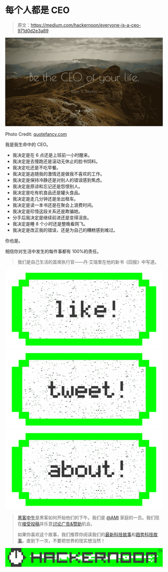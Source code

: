 # 每个人都是 CEO

> 原文：<https://medium.com/hackernoon/everyone-is-a-ceo-971d0d2e3a89>

![](img/ffd365c5cb8d67410108186a11282b1a.png)

Photo Credit: [quotefancy.com](https://quotefancy.com/quote/249318/Robin-S-Sharma-Be-the-CEO-of-your-life)

我是我生命中的 CEO。

*   我决定是在 6 点还是上班前一小时醒来。
*   我决定是去慢跑还是滚动无休止的脸书饲料。
*   我决定吃还是不吃早餐。
*   我决定是追随我的激情还是做我不喜欢的工作。
*   我决定是保持冷静还是对别人的错误感到焦虑。
*   我决定是原谅和忘记还是怨恨别人。
*   我决定是吃有机食品还是罐头食品。
*   我决定是走几分钟还是坐出租车。
*   我决定是读一本书还是在聚会上浪费时间。
*   我决定是珍惜这段关系还是欺骗她。
*   分手后我决定是继续前进还是变得沮丧。
*   我决定是睡 8 个小时还是整晚看网飞。
*   我决定是改正我的错误，还是为自己的糟糕感到难过。

你也是。

相信你对生活中发生的每件事都有 100%的责任。

> 我们是自己生活的首席执行官——丹·艾瑞里在他的新书《回报》中写道。

[![](img/50ef4044ecd4e250b5d50f368b775d38.png)](http://bit.ly/HackernoonFB)[![](img/979d9a46439d5aebbdcdca574e21dc81.png)](https://goo.gl/k7XYbx)[![](img/2930ba6bd2c12218fdbbf7e02c8746ff.png)](https://goo.gl/4ofytp)

> [黑客中午](http://bit.ly/Hackernoon)是黑客如何开始他们的下午。我们是 [@AMI](http://bit.ly/atAMIatAMI) 家庭的一员。我们现在[接受投稿](http://bit.ly/hackernoonsubmission)并乐意[讨论广告&赞助](mailto:partners@amipublications.com)机会。
> 
> 如果你喜欢这个故事，我们推荐你阅读我们的[最新科技故事](http://bit.ly/hackernoonlatestt)和[趋势科技故事](https://hackernoon.com/trending)。直到下一次，不要把世界的现实想当然！

![](img/be0ca55ba73a573dce11effb2ee80d56.png)